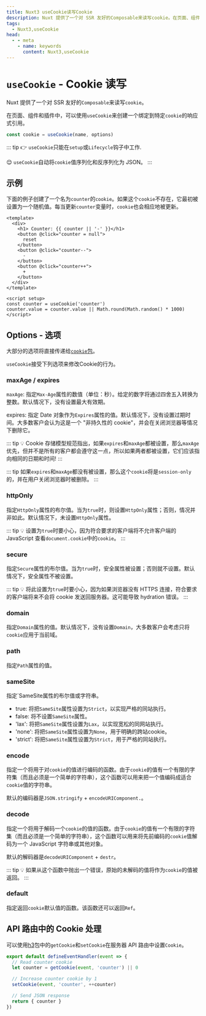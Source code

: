 ```yaml
---
title: Nuxt3 useCookie读写Cookie
description: Nuxt 提供了一个对 SSR 友好的Composable来读写cookie。在页面、组件和插件中，可以使用useCookie来创建一个绑定到特定cookie的响应式引用。
tags: 
  - Nuxt3,useCookie
head:
  - - meta
    - name: keywords
      content: Nuxt3,useCookie
---
```


# `useCookie` - Cookie 读写

Nuxt 提供了一个对 SSR 友好的`Composable`来读写`cookie`。

在页面、组件和插件中，可以使用`useCookie`来创建一个绑定到特定`cookie`的响应式引用。

```js
const cookie = useCookie(name, options)
```

::: tip
👉 `useCookie`只能在`setup`或`Lifecycle`钩子中工作.

😌 `useCookie`自动将`cookie`值序列化和反序列化为 JSON。
:::

## 示例

下面的例子创建了一个名为`counter`的`cookie`。如果这个`cookie`不存在，它最初被设置为一个随机值。每当更新`counter`变量时，`cookie`也会相应地被更新。

```vue
<template>
  <div>
    <h1> Counter: {{ counter || '-' }}</h1>
    <button @click="counter = null">
      reset
    </button>
    <button @click="counter--">
      -
    </button>
    <button @click="counter++">
      +
    </button>
  </div>
</template>

<script setup>
const counter = useCookie('counter')
counter.value = counter.value || Math.round(Math.random() * 1000)
</script>
```

## Options - 选项

大部分的选项将直接传递给[`cookie`包](https://github.com/jshttp/cookie)。

`useCookie`接受下列选项来修改Cookie的行为。

### maxAge / expires

`maxAge`: 指定`Max-Age`属性的数值（单位：秒）。给定的数字将通过四舍五入转换为整数。默认情况下，没有设置最大有效期。

expires: 指定 Date 对象作为`Expires`属性的值。默认情况下，没有设置过期时间。大多数客户会认为这是一个 "非持久性的 cookie"，并会在关闭浏览器等情况下删除它。

::: tip
💡 Cookie 存储模型规范指出，如果`expires`和`maxAge`都被设置，那么`maxAge`优先，但并不是所有的客户都会遵守这一点，所以如果两者都被设置，它们应该指向相同的日期和时间!
:::

::: tip
如果`expires`和`maxAge`都没有被设置，那么这个`cookie`将是`session-only`的，并在用户关闭浏览器时被删除。
:::


### httpOnly

指定`HttpOnly`属性的布尔值。当为`true`时，则设置`HttpOnly`属性；否则，情况并非如此。默认情况下，未设置`HttpOnly`属性。

::: tip
💡 设置为`true`时要小心，因为符合要求的客户端将不允许客户端的 JavaScript 查看`document.cookie`中的`cookie`。
:::

### secure

指定`Secure`属性的布尔值。当为`true`时，安全属性被设置；否则就不设置。默认情况下，安全属性不被设置。

::: tip
💡 将此设置为`true`时要小心，因为如果浏览器没有 HTTPS 连接，符合要求的客户端将来不会将 cookie 发送回服务器。这可能导致 hydration 错误。
:::

### domain

指定`Domain`属性的值。默认情况下，没有设置`Domain`，大多数客户会考虑只将`cookie`应用于当前域。

### path

指定`Path`属性的值。

### sameSite

指定`SameSite属性的布尔值或字符串。

- true: 将把`SameSite`属性设置为`Strict`，以实现严格的同站执行。
- false: 将不设置`SameSite`属性。
- 'lax': 将把`SameSite`属性设置为`Lax`，以实现宽松的同网站执行。
- 'none': 将把`SameSite`属性设置为`None`，用于明确的跨站cookie。
- 'strict': 将把`SameSite`属性设置为`Strict`，用于严格的同站执行。

### encode

指定一个将用于对`cookie`的值进行编码的函数。由于`cookie`的值有一个有限的字符集（而且必须是一个简单的字符串），这个函数可以用来把一个值编码成适合`cookie`值的字符串。

默认的编码器是`JSON.stringify` + `encodeURIComponent.`。

### decode

指定一个将用于解码一个`cookie`的值的函数。由于`cookie`的值有一个有限的字符集（而且必须是一个简单的字符串），这个函数可以用来将先前编码的`cookie`值解码为一个 JavaScript 字符串或其他对象。

默认的解码器是`decodeURIComponent` + `destr`。

::: tip
💡 如果从这个函数中抛出一个错误，原始的未解码的值将作为`cookie`的值被返回。
:::

### default

指定返回`cookie`默认值的函数。该函数还可以返回`Ref`。

## API 路由中的 Cookie 处理

可以使用[h3](https://github.com/unjs/h3)包中的`getCookie`和`setCookie`在服务器 API 路由中设置`Cookie`。

```js
export default defineEventHandler(event => {
  // Read counter cookie
  let counter = getCookie(event, 'counter') || 0

  // Increase counter cookie by 1
  setCookie(event, 'counter', ++counter)

  // Send JSON response
  return { counter }
})
```